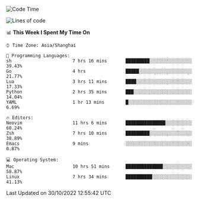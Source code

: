 <!--START_SECTION:waka-->
![Code Time](http://img.shields.io/badge/Code%20Time-947%20hrs%2011%20mins-blue)

![Lines of code](https://img.shields.io/badge/From%20Hello%20World%20I%27ve%20Written-24%20Thousand%20lines%20of%20code-blue)

📊 **This Week I Spent My Time On** 

```text
⌚︎ Time Zone: Asia/Shanghai

💬 Programming Languages: 
sh                       7 hrs 16 mins       █████████░░░░░░░░░░░░░░░░   39.43% 
Go                       4 hrs               █████░░░░░░░░░░░░░░░░░░░░   21.77% 
Lua                      3 hrs 11 mins       ████░░░░░░░░░░░░░░░░░░░░░   17.33% 
Python                   2 hrs 35 mins       ███░░░░░░░░░░░░░░░░░░░░░░   14.04% 
YAML                     1 hr 13 mins        █░░░░░░░░░░░░░░░░░░░░░░░░   6.69%

🔥 Editors: 
Neovim                   11 hrs 6 mins       ███████████████░░░░░░░░░░   60.24% 
Zsh                      7 hrs 10 mins       █████████░░░░░░░░░░░░░░░░   38.89% 
Emacs                    9 mins              ░░░░░░░░░░░░░░░░░░░░░░░░░   0.87%

💻 Operating System: 
Mac                      10 hrs 51 mins      ██████████████░░░░░░░░░░░   58.87% 
Linux                    7 hrs 34 mins       ██████████░░░░░░░░░░░░░░░   41.13%

```


 Last Updated on 30/10/2022 12:55:42 UTC
<!--END_SECTION:waka-->
